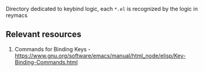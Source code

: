 Directory dedicated to keybind logic, each `*.el` is recognized by the logic in reymacs

## Relevant resources
1. Commands for Binding Keys - https://www.gnu.org/software/emacs/manual/html_node/elisp/Key-Binding-Commands.html
